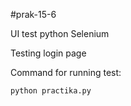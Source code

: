 #prak-15-6

UI test python Selenium

Testing login page 

Command for running test:
```
python practika.py
```
